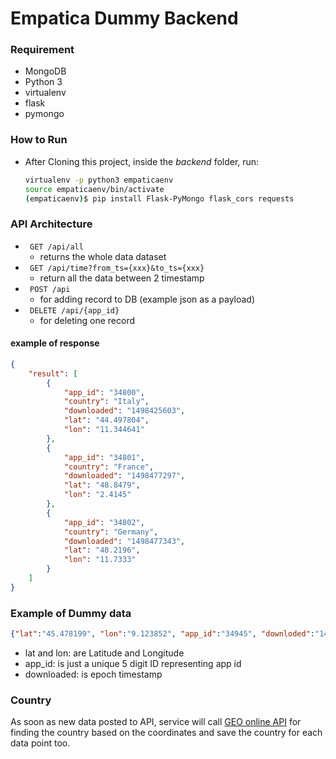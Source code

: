 # Empatica Dummy Backend

### Requirement
- MongoDB
- Python 3
- virtualenv
- flask
- pymongo

### How to Run

- After Cloning this project, inside the *backend* folder, run:

    ``` bash
    virtualenv -p python3 empaticaenv
    source empaticaenv/bin/activate
    (empaticaenv)$ pip install Flask-PyMongo flask_cors requests
    ```

### API Architecture

- ``` GET /api/all```
    - returns the whole data dataset
- ``` GET /api/time?from_ts={xxx}&to_ts={xxx}```
    - return all the data between 2 timestamp
- ``` POST /api```
    - for adding record to DB (example json as a payload)
- ``` DELETE /api/{app_id}```
    - for deleting one record

#### example of response
```json
{
    "result": [
        {
            "app_id": "34800",
            "country": "Italy",
            "downloaded": "1498425603",
            "lat": "44.497804",
            "lon": "11.344641"
        },
        {
            "app_id": "34801",
            "country": "France",
            "downloaded": "1498477297",
            "lat": "48.8479",
            "lon": "2.4145"
        },
        {
            "app_id": "34802",
            "country": "Germany",
            "downloaded": "1498477343",
            "lat": "48.2196",
            "lon": "11.7333"
        }
    ]
}
```

### Example of Dummy data
```json
{"lat":"45.478199", "lon":"9.123852", "app_id":"34945", "downloded":"1498161448"}
```

- lat and lon: are Latitude and Longitude
- app_id: is just a unique 5 digit ID representing app id
- downloaded: is epoch timestamp

### Country

As soon as new data posted to API, service will call [GEO online API](http://www.geonames.org/) for finding the country based on the coordinates and save the country for each data point too.